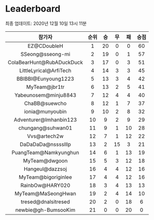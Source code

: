 # Leaderboard
최종 업데이트: 2020년 12월 10일 13시 11분




| 참가자 | 순위 | 승 | 무 | 패 | 승점 |
|:---:|:---:|:---:|:---:|:---:|:---:|
| EZ@CDoubleH | 1 | 20 | 0 | 0 | 60 |
| SSeong@sseong-mi | 2 | 19 | 0 | 1 | 57 |
| ColaBearHunt@RubADuckDuck | 3 | 17 | 0 | 3 | 51 |
| LittleLyrical@ArfiTech | 4 | 14 | 3 | 3 | 45 |
| BBIBBI@Eunyoung1223 | 5 | 13 | 3 | 4 | 42 |
| MyTeam@jbr1tr | 6 | 13 | 2 | 5 | 41 |
| Yabeunosem@minju8843 | 7 | 12 | 4 | 4 | 40 |
| ChaBB@suewcho | 8 | 12 | 1 | 7 | 37 |
| ionia@munyoubin | 9 | 10 | 2 | 8 | 32 |
| Adventurer@Imhanbin123 | 10 | 9 | 2 | 9 | 29 |
| chungang@suhwan01 | 11 | 9 | 1 | 10 | 28 |
| Vvs@artech2w | 12 | 7 | 1 | 12 | 22 |
| DaDaDaDa@nsssslllp | 13 | 2 | 15 | 3 | 21 |
| PuangTeam@Namkyunghun | 14 | 6 | 1 | 13 | 19 |
| MyTeam@dwgoon | 15 | 5 | 3 | 12 | 18 |
| Hangeul@dazzsoj | 16 | 4 | 4 | 12 | 16 |
| MyTeam@bigoriginlee | 17 | 4 | 4 | 12 | 16 |
| RainbOw@HARY020 | 18 | 3 | 4 | 13 | 13 |
| MyTeam@MaSeongHwan | 19 | 2 | 4 | 14 | 10 |
| tresed@dnalsitresed | 20 | 2 | 0 | 18 | 6 |
| newbie@gh-BumsooKim | 21 | 0 | 0 | 20 | 0 |